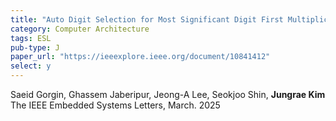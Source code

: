 ```yaml
---
title: "Auto Digit Selection for Most Significant Digit First Multiplication"
category: Computer Architecture
tags: ESL
pub-type: J
paper_url: "https://ieeexplore.ieee.org/document/10841412"
select: y
---
```


Saeid Gorgin, Ghassem Jaberipur, Jeong-A Lee, Seokjoo Shin, **Jungrae Kim** <br>
The IEEE Embedded Systems Letters, March. 2025 <br>
